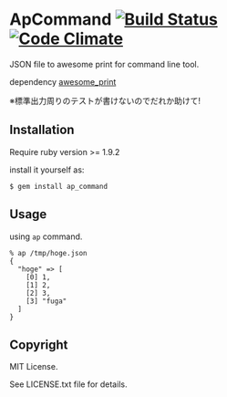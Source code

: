 # ApCommand [![Build Status](https://secure.travis-ci.org/sugamasao/ap_command.png)](http://travis-ci.org/sugamasao/ap_command) [![Code Climate](https://codeclimate.com/badge.png)](https://codeclimate.com/github/sugamasao/ap_command)

JSON file to awesome print for command line tool.

dependency [awesome_print](https://github.com/michaeldv/awesome_print)

※標準出力周りのテストが書けないのでだれか助けて!

## Installation

Require ruby version >= 1.9.2

install it yourself as:

    $ gem install ap_command

## Usage

using `ap` command.

    % ap /tmp/hoge.json
    {
      "hoge" => [
        [0] 1,
        [1] 2,
        [2] 3,
        [3] "fuga"
      ]
    }


## Copyright
MIT License.

See LICENSE.txt file for details.

